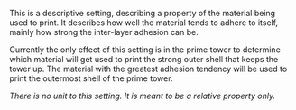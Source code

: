 This is a descriptive setting, describing a property of the material being used to print. It describes how well the material tends to adhere to itself, mainly how strong the inter-layer adhesion can be.

Currently the only effect of this setting is in the prime tower to determine which material will get used to print the strong outer shell that keeps the tower up. The material with the greatest adhesion tendency will be used to print the outermost shell of the prime tower.

*There is no unit to this setting. It is meant to be a relative property only.*